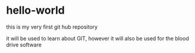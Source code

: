 # hello-world
this is my very first git hub repository

it will be used to learn about GIT, however it will also be used for the blood drive software
